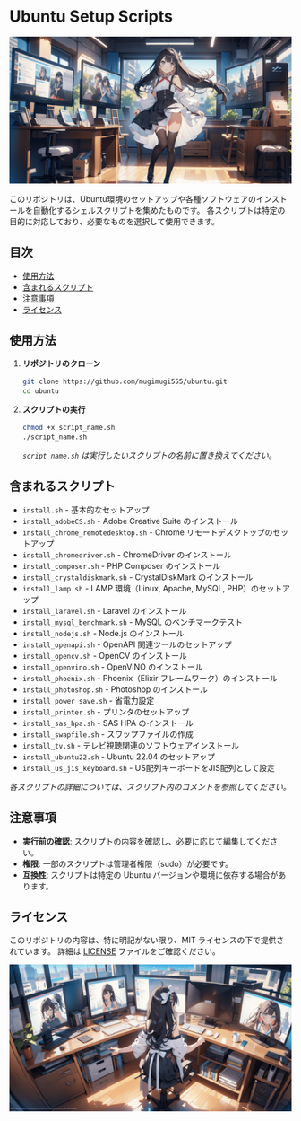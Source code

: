 # Ubuntu Setup Scripts

![タイトル画像](readme/header.png)

このリポジトリは、Ubuntu環境のセットアップや各種ソフトウェアのインストールを自動化するシェルスクリプトを集めたものです。
各スクリプトは特定の目的に対応しており、必要なものを選択して使用できます。

## 目次

- [使用方法](#使用方法)
- [含まれるスクリプト](#含まれるスクリプト)
- [注意事項](#注意事項)
- [ライセンス](#ライセンス)

## 使用方法

1. **リポジトリのクローン**
   ```sh
   git clone https://github.com/mugimugi555/ubuntu.git
   cd ubuntu
   ```

2. **スクリプトの実行**
   ```sh
   chmod +x script_name.sh
   ./script_name.sh
   ```
   *`script_name.sh` は実行したいスクリプトの名前に置き換えてください。*

## 含まれるスクリプト

- `install.sh` - 基本的なセットアップ
- `install_adobeCS.sh` - Adobe Creative Suite のインストール
- `install_chrome_remotedesktop.sh` - Chrome リモートデスクトップのセットアップ
- `install_chromedriver.sh` - ChromeDriver のインストール
- `install_composer.sh` - PHP Composer のインストール
- `install_crystaldiskmark.sh` - CrystalDiskMark のインストール
- `install_lamp.sh` - LAMP 環境（Linux, Apache, MySQL, PHP）のセットアップ
- `install_laravel.sh` - Laravel のインストール
- `install_mysql_benchmark.sh` - MySQL のベンチマークテスト
- `install_nodejs.sh` - Node.js のインストール
- `install_openapi.sh` - OpenAPI 関連ツールのセットアップ
- `install_opencv.sh` - OpenCV のインストール
- `install_openvino.sh` - OpenVINO のインストール
- `install_phoenix.sh` - Phoenix（Elixir フレームワーク）のインストール
- `install_photoshop.sh` - Photoshop のインストール
- `install_power_save.sh` - 省電力設定
- `install_printer.sh` - プリンタのセットアップ
- `install_sas_hpa.sh` - SAS HPA のインストール
- `install_swapfile.sh` - スワップファイルの作成
- `install_tv.sh` - テレビ視聴関連のソフトウェアインストール
- `install_ubuntu22.sh` - Ubuntu 22.04 のセットアップ
- `install_us_jis_keyboard.sh` - US配列キーボードをJIS配列として設定

*各スクリプトの詳細については、スクリプト内のコメントを参照してください。*

## 注意事項

- **実行前の確認**: スクリプトの内容を確認し、必要に応じて編集してください。
- **権限**: 一部のスクリプトは管理者権限（sudo）が必要です。
- **互換性**: スクリプトは特定の Ubuntu バージョンや環境に依存する場合があります。

## ライセンス

このリポジトリの内容は、特に明記がない限り、MIT ライセンスの下で提供されています。
詳細は [LICENSE](LICENSE) ファイルをご確認ください。

![タイトル画像](readme/footer.png)
